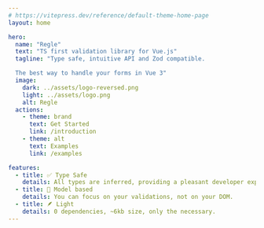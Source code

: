 ```yaml
---
# https://vitepress.dev/reference/default-theme-home-page
layout: home

hero:
  name: "Regle"
  text: "TS first validation library for Vue.js"
  tagline: "Type safe, intuitive API and Zod compatible.

  The best way to handle your forms in Vue 3"
  image:
    dark: ../assets/logo-reversed.png
    light: ../assets/logo.png
    alt: Regle
  actions:
    - theme: brand
      text: Get Started
      link: /introduction
    - theme: alt
      text: Examples
      link: /examples

features:
  - title: ✅ Type Safe
    details: All types are inferred, providing a pleasant developer experience.
  - title: 📕 Model based
    details: You can focus on your validations, not on your DOM.
  - title: 🪶 Light
    details: 0 dependencies, ~6kb size, only the necessary.
---
```


